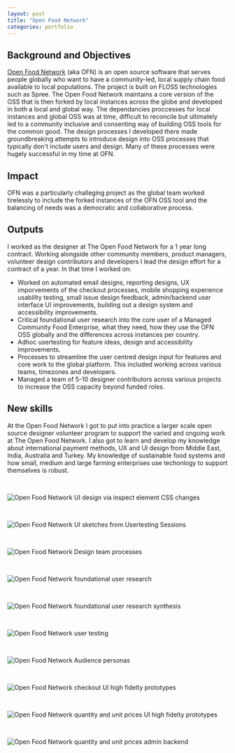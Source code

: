 ```yaml
---
layout: post
title: "Open Food Network"
categories: portfolio
---
```



## Background and Objectives

[Open Food Network](https://openfoodnetwork.org/) (aka OFN) is an open source software that serves people globally who want to have a community-led, local supply chain food available to local populations. The project is built on FLOSS technologies such as Spree. The Open Food Network maintains a core version of the OSS that is then forked by local instances across the globe and developed in both a local and global way. The dependancies proccesses for local instances and global OSS was at time, difficult to reconcile but ultimately led to a community inclusive and consenting way of building OSS tools for the common good. The design processes I developed there made groundbreaking attempts to introduce design into OSS processes that typically don't include users and design. Many of these processes were hugely successful in my time at OFN.

## Impact

OFN was a particularly challeging project as the global team worked tirelessly to include the forked instances of the OFN OSS tool and the balancing of needs was a democratic and collaborative process.


## Outputs

I worked as the designer at The Open Food Network for a 1 year long contract. Working alongside other community members, product managers, volunteer design contributors and developers I lead the design effort for a contract of a year. In that time I worked on:

- Worked on automated email designs, reporting designs, UX imporvements of the checkout processes, mobile shopping experience usability testing, small issue design feedback, admin/backend user interface UI improvements, building out a design system and accessibility improvements.
- Critical foundational user research into the core user of a Managed Community Food Enterprise, what they need, how they use the OFN OSS globally and the differences across instances per country.
- Adhoc usertesting for feature ideas, design and accessibility improvements.
- Processes to streamline the user centred design input for features and core work to the global platform. This included working across various teams, timezones and developers.
- Managed a team of 5-10 designer contributors across various projects to increase the OSS capacity beyond funded roles.


## New skills
At the Open Food Network I got to put into practice a larger scale open source designer volunteer program to support the varied and ongoing work at The Open Food Network. I also got to learn and develop my knowledge about international payment methods, UX and UI design from Middle East, India, Austraila and Turkey. My knowledge of sustainable food systems and how small, medium and large farming enterprises use techonlogy to support themselves is robust.


<br />

![Open Food Network UI design via inspect element CSS changes](https://raw.githubusercontent.com/Erioldoesdesign/erioldoesdesign.github.io/master/images/OFN-1-950x400.jpg "Open Food Network UI design via inspect element CSS changes")

<br />

![Open Food Network UI sketches from Usertesting Sessions](https://raw.githubusercontent.com/Erioldoesdesign/erioldoesdesign.github.io/master/images/OFN-1-1-950x400.jpg "Open Food Network UI sketches from Usertesting Sessions")

<br />

![Open Food Network Design team processes](https://raw.githubusercontent.com/Erioldoesdesign/erioldoesdesign.github.io/master/images/OFN-2-950x400.jpg "Open Food Network Design team processes")

<br />

![Open Food Network foundational user research](https://raw.githubusercontent.com/Erioldoesdesign/erioldoesdesign.github.io/master/images/OFN-3-950x400.jpg "Open Food Network foundational user research")

<br />

![Open Food Network foundational user research synthesis](https://raw.githubusercontent.com/Erioldoesdesign/erioldoesdesign.github.io/master/images/OFN-4-950x400.jpg "Open Food Network foundational user research synthesis")

<br />

![Open Food Network user testing](https://raw.githubusercontent.com/Erioldoesdesign/erioldoesdesign.github.io/master/images/OFN-5-950x400.jpg "Open Food Network user testing")

<br />

![Open Food Network Audience personas](https://raw.githubusercontent.com/Erioldoesdesign/erioldoesdesign.github.io/master/images/OFN-6-950x800.jpg "Open Food Network Audience personas")

<br />

![Open Food Network checkout UI high fidelty prototypes](https://raw.githubusercontent.com/Erioldoesdesign/erioldoesdesign.github.io/master/images/OFN-7-950x400.jpg "Open Food Network checkout UI high fidelty prototypes")

<br />

![Open Food Network quantity and unit prices UI high fidelty prototypes](https://raw.githubusercontent.com/Erioldoesdesign/erioldoesdesign.github.io/master/images/OFN-8-950x400.jpg "Open Food Network quantity and unit prices UI high fidelty prototypes")

<br />

![Open Food Network quantity and unit prices admin backend](https://raw.githubusercontent.com/Erioldoesdesign/erioldoesdesign.github.io/master/images/OFN-9-950x400.jpg "Open Food Network quantity and unit prices admin backend")